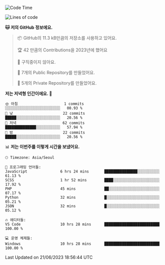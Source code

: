   <!--START_SECTION:waka-->
![Code Time](http://img.shields.io/badge/Code%20Time-89%20hrs%2027%20mins-blue)

![Lines of code](https://img.shields.io/badge/%EC%A0%80%EB%8A%94%20%EC%97%AC%ED%83%9C%EA%B9%8C%EC%A7%80%20-44.8%20thousand%20%EC%A4%84%EC%9D%98%20%EC%BD%94%EB%93%9C%EB%A5%BC%20%EC%9E%91%EC%84%B1%ED%96%88%EC%96%B4%EC%9A%94.-blue)

**🐱 저의 GitHub 정보에요.** 

> 📦 GitHub의 11.3 kB만큼의 저장소를 사용하고 있어요. 
 > 
> 🏆 42 만큼의 Contributions을 2023년에 했어요
 > 
> 🚫 구직중이지 않아요.
 > 
> 📜 7개의 Public Repository를 만들었어요. 
 > 
> 🔑 5개의 Private Repository를 만들었어요. 
 > 
**저는 저녁형 인간이에요. 🦉** 

```text
🌞 아침                     1 commits           ░░░░░░░░░░░░░░░░░░░░░░░░░   00.93 % 
🌆 낮　                     22 commits          █████░░░░░░░░░░░░░░░░░░░░   20.56 % 
🌃 저녁                     62 commits          ██████████████░░░░░░░░░░░   57.94 % 
🌙 밤　                     22 commits          █████░░░░░░░░░░░░░░░░░░░░   20.56 % 
```


📊 **저는 이번주를 이렇게 시간을 보냈어요.** 

```text
🕑︎ Timezone: Asia/Seoul

💬 프로그래밍 언어들: 
JavaScript               6 hrs 24 mins       ███████████████░░░░░░░░░░   61.13 % 
SCSS                     1 hr 52 mins        ████░░░░░░░░░░░░░░░░░░░░░   17.92 % 
PHP                      45 mins             ██░░░░░░░░░░░░░░░░░░░░░░░   07.17 % 
Python                   32 mins             █░░░░░░░░░░░░░░░░░░░░░░░░   05.21 % 
JSON                     32 mins             █░░░░░░░░░░░░░░░░░░░░░░░░   05.12 % 

🔥 에디터들: 
VS Code                  10 hrs 28 mins      █████████████████████████   100.00 % 

💻 운영 체제들: 
Windows                  10 hrs 28 mins      █████████████████████████   100.00 % 
```


 Last Updated on 21/06/2023 18:56:44 UTC
<!--END_SECTION:waka-->
